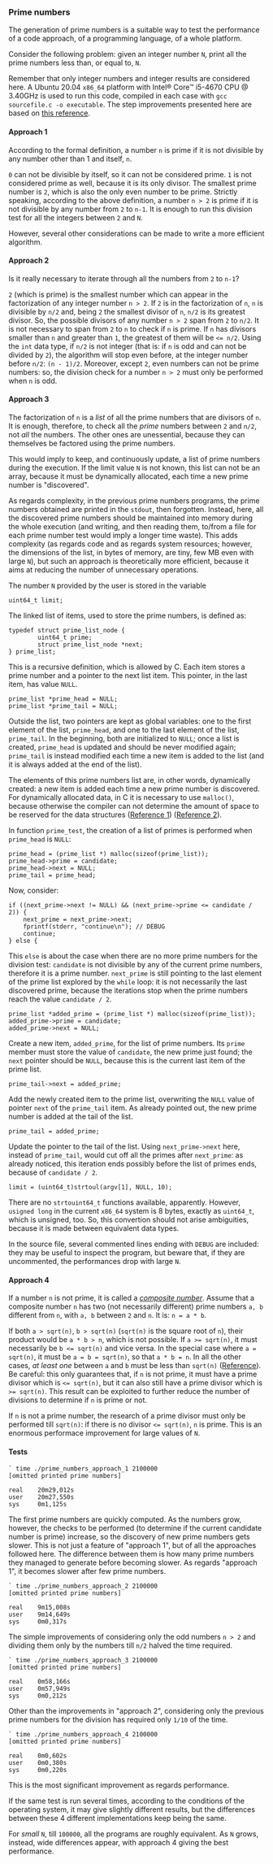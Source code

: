 ### Prime numbers

The generation of prime numbers is a suitable way to test the performance of a code approach, of a programming language, of a whole platform.

Consider the following problem: given an integer number `N`, print all the prime numbers less than, or equal to, `N`.

Remember that only integer numbers and integer results are considered here. A Ubuntu 20.04 `x86_64` platform with Intel&reg; Core&trade; i5-4670 CPU @ 3.40GHz is used to run this code, compiled in each case with `gcc sourcefile.c -o executable`. The step improvements presented here are based on [this reference](https://www.geeksforgeeks.org/program-to-print-first-n-prime-numbers/).

#### Approach 1
According to the formal definition, a number `n` is prime if it is not divisible by any number other than 1 and itself, `n`. 

`0` can not be divisible by itself, so it can not be considered prime. `1` is not considered prime as well, because it is its only divisor. The smallest prime number is `2`, which is also the only even number to be prime. Strictly speaking, according to the above definition, a number `n > 2` is prime if it is not divisible by any number from `2` to `n-1`. It is enough to run this division test for all the integers between `2` and `N`.

However, several other considerations can be made to write a more efficient algorithm.

#### Approach 2
Is it really necessary to iterate through all the numbers from `2` to `n-1`?

`2` (which is prime) is the smallest number which can appear in the factorization of any integer number `n > 2`. If `2` is in the factorization of `n`, `n` is divisible by `n/2` and, being `2` the smallest divisor of `n`, `n/2` is its greatest divisor. So, the possible divisors of any number `n > 2` span from `2` to `n/2`. It is not necessary to span from `2` to `n` to check if `n` is prime. If `n` has divisors smaller than `n` and greater than `1`, the greatest of them will be `<= n/2`. Using the `int` data type, if `n/2` is not integer (that is: if `n` is odd and can not be divided by `2`), the algorithm will stop even before, at the integer number before `n/2`: `(n - 1)/2`. Moreover, except `2`, even numbers can not be prime numbers: so, the division check for a number `n > 2` must only be performed when `n` is odd.

#### Approach 3
The factorization of `n` is a *list* of all the prime numbers that are divisors of `n`. It is enough, therefore, to check all the *prime* numbers between `2` and `n/2`, not *all* the numbers. The other ones are unessential, because they can themselves be factored using the prime numbers.

This would imply to keep, and continuously update, a list of prime numbers during the execution. If the limit value `N` is not known, this list can not be an array, because it must be dynamically allocated, each time a new prime number is "discovered".

As regards complexity, in the previous prime numbers programs, the prime numbers obtained are printed in the `stdout`, then forgotten. Instead, here, all the discovered prime numbers should be maintained into memory during the whole execution (and writing, and then reading them, to/from a file for each prime number test would imply a longer time waste). This adds complexity (as regards code and as regards system resources; however, the dimensions of the list, in bytes of memory, are tiny, few MB even with large `N`), but such an approach is theoretically more efficient, because it aims at reducing the number of unnecessary operations.

The number `N` provided by the user is stored in the variable

```
uint64_t limit;
```

The linked list of items, used to store the prime numbers, is defined as:

```
typedef struct prime_list_node {
        uint64_t prime;
        struct prime_list_node *next;
} prime_list;
```

This is a recursive definition, which is allowed by C. Each item stores a prime number and a pointer to the next list item. This pointer, in the last item, has value `NULL`.

```
prime_list *prime_head = NULL;
prime_list *prime_tail = NULL;
```

Outside the list, two pointers are kept as global variables: one to the first element of the list, `prime_head`, and one to the last element of the list, `prime_tail`. In the beginning, both are initialized to `NULL`; once a list is created, `prime_head` is updated and should be never modified again; `prime_tail` is instead modified each time a new item is added to the list (and it is always added at the end of the list).

The elements of this prime numbers list are, in other words, dynamically created: a new item is added each time a new prime number is discovered. For dynamically allocated data, in C it is necessary to use `malloc()`, because otherwise the compiler can not determine the amount of space to be reserved for the data structures ([Reference 1][dynamic_allocation_1]) ([Reference 2][dynamic_allocation_2]).

In function `prime_test`, the creation of a list of primes is performed when `prime_head` is `NULL`:

```
prime_head = (prime_list *) malloc(sizeof(prime_list));
prime_head->prime = candidate;
prime_head->next = NULL;
prime_tail = prime_head;
```

Now, consider:

```
if ((next_prime->next != NULL) && (next_prime->prime <= candidate / 2)) {
	next_prime = next_prime->next;
	fprintf(stderr, "continue\n"); // DEBUG
	continue;
} else {
```

This `else` is about the case when there are no more prime numbers for the division test: `candidate` is not divisible by any of the current prime numbers, therefore it is a prime number. `next_prime` is still pointing to the last element of the prime list explored by the `while` loop: it is not necessarily the last discovered prime, because the iterations stop when the prime numbers reach the value `candidate / 2`.

```
prime_list *added_prime = (prime_list *) malloc(sizeof(prime_list));
added_prime->prime = candidate;
added_prime->next = NULL;
```

Create a new item, `added_prime`, for the list of prime numbers. Its `prime` member must store the value of `candidate`, the new prime just found; the `next` pointer should be `NULL`, because this is the current last item of the prime list.

    prime_tail->next = added_prime;

Add the newly created item to the prime list, overwriting the `NULL` value of pointer `next` of the `prime_tail` item. As already pointed out, the new prime number is added at the tail of the list.

    prime_tail = added_prime;

Update the pointer to the tail of the list. Using `next_prime->next` here, instead of `prime_tail`, would cut off all the primes after `next_prime`: as already noticed, this iteration ends possibly before the list of primes ends, because of `candidate / 2`.

    limit = (uint64_t)strtoul(argv[1], NULL, 10);

There are no `strtouint64_t` functions available, apparently. However, `usigned long` in the current `x86_64` system is 8 bytes, exactly as `uint64_t`, which is unsigned, too. So, this convertion should not arise ambiguities, because it is made between equivalent data types.

In the source file, several commented lines ending with `DEBUG` are included: they may be useful to inspect the program, but beware that, if they are uncommented, the performances drop with large `N`.


#### Approach 4
If a number `n` is not prime, it is called a [*composite number*](https://en.wikipedia.org/wiki/Composite_number). Assume that a composite number `n` has two (not necessarily different) prime numbers `a, b` different from `n`, with `a, b` between `2` and `n`. It is: `n = a * b`.

If both `a > sqrt(n)`, `b > sqrt(n)` (`sqrt(n)` is the square root of `n`), their product would be `a * b > n`, which is not possible. If `a >= sqrt(n)`, it must necessarily be `b <= sqrt(n)` and vice versa. In the special case where `a = sqrt(n)`, it must be `a = b = sqrt(n)`, so that `a * b = n`. In all the other cases, *at least one* between `a` and `b` must be less than `sqrt(n)` ([Reference][prime_sqrt]). Be careful: this only guarantees that, if `n` is not prime, it must have a prime divisor which is `<= sqrt(n)`, but it can also still have a prime divisor which is `>= sqrt(n)`. This result can be exploited to further reduce the number of divisions to determine if `n` is prime or not.

If `n` is not a prime number, the research of a prime divisor must only be performed till `sqrt(n)`: if there is no divisor `<= sqrt(n)`, `n` is prime. This is an enormous performace improvement for large values of `N`.


#### Tests

```
` time ./prime_numbers_approach_1 2100000
[omitted printed prime numbers]

real    20m29,012s
user    20m27,550s
sys     0m1,125s
```

The first prime numbers are quickly computed. As the numbers grow, however, the checks to be performed (to determine if the current candidate number is prime) increase, so the discovery of new prime numbers gets slower. This is not just a feature of "approach 1", but of all the approaches followed here. The difference between them is how many prime numbers they managed to generate before becoming slower. As regards "approach 1", it becomes slower after few prime numbers.


```
` time ./prime_numbers_approach_2 2100000
[omitted printed prime numbers]

real    9m15,008s
user    9m14,649s
sys     0m0,317s
```

The simple improvements of considering only the odd numbers `n > 2` and dividing them only by the numbers till `n/2` halved the time required.


```
` time ./prime_numbers_approach_3 2100000
[omitted printed prime numbers]

real    0m58,166s
user    0m57,949s
sys     0m0,212s
```

Other than the improvements in "approach 2", considering only the previous prime numbers for the division has required only `1/10` of the time.

```
` time ./prime_numbers_approach_4 2100000
[omitted printed prime numbers]

real    0m0,602s
user    0m0,380s
sys     0m0,220s
```

This is the most significant improvement as regards performance.

If the same test is run several times, according to the conditions of the operating system, it may give slightly different results, but the differences between these 4 different implementations keep being the same.

For *small* `N`, till `100000`, all the programs are roughly equivalent. As `N` grows, instead, wide differences appear, with approach 4 giving the best performance.



[dynamic_allocation_1]: https://stackoverflow.com/a/3889495
[dynamic_allocation_2]: https://www.learn-c.org/en/Linked_lists
[prime_sqrt]: http://mathandmultimedia.com/2012/06/02/determining-primes-through-square-root/
